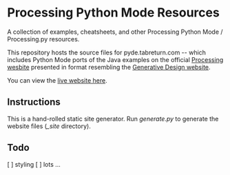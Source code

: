 # Processing Python Mode Resources

A collection of examples, cheatsheets, and other Processing Python Mode / Processing.py resources.

This repository hosts the source files for pyde.tabreturn.com -- which includes Python Mode ports of the Java examples on the official [Processing wesbite](https://processing.org/examples/) presented in format resembling the [Generative Design website](http://www.generative-gestaltung.de/2/).

You can view the [live website here](http://pyde.tabreturn.com).

## Instructions

This is a hand-rolled static site generator. Run *generate.py* to generate the website files (*_site* directory).

## Todo

[ ] styling 
[ ] lots ...
